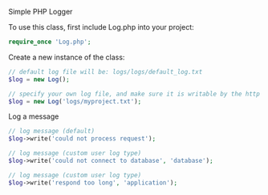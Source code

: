 Simple PHP Logger

To use this class, first include Log.php into your project:
```php
require_once 'Log.php';
```

Create a new instance of the class:
```php
// default log file will be: logs/logs/default_log.txt
$log = new Log();

// specify your own log file, and make sure it is writable by the http server
$log = new Log('logs/myproject.txt');
```
Log a message
```php
// log message (default)
$log->write('could not process request');

// log message (custom user log type)
$log->write('could not connect to database', 'database');

// log message (custom user log type)
$log->write('respond too long', 'application');
```